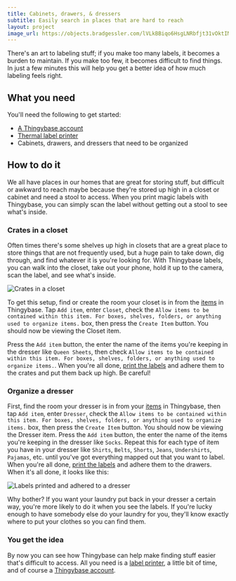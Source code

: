 ```yaml
---
title: Cabinets, drawers, & dressers
subtitle: Easily search in places that are hard to reach
layout: project
image_url: https://objects.bradgessler.com/lVLkBBiqo6HsgLNRbfjt31vOktIMTZ2Bh3q2iknSlNyIPNLNAZy1WyNS6B3OAsSZ2yzxDlvWZHJMXoQ1pYPfqb4KAa3ab9ioEUXT.jpg
---
```


There's an art to labeling stuff; if you make too many labels, it becomes a burden to maintain. If you make too few, it becomes difficult to find things. In just a few minutes this will help you get a better idea of how much labeling feels right.

## What you need

You'll need the following to get started:

* [A Thingybase account](/launch)
* [Thermal label printer](/help/printers)
* Cabinets, drawers, and dressers that need to be organized

## How to do it

We all have places in our homes that are great for storing stuff, but difficult or awkward to reach maybe because they're stored up high in a closet or cabinet and need a stool to access. When you print magic labels with Thingybase, you can simply scan the label without getting out a stool to see what's inside.

### Crates in a closet

Often times there's some shelves up high in closets that are a great place to store things that are not frequently used, but a huge pain to take down, dig through, and find whatever it is you're looking for. With Thingybase labels, you can walk into the closet, take out your phone, hold it up to the camera, scan the label, and see what's inside.

![Crates in a closet](https://objects.bradgessler.com/lVLkBBiqo6HsgLNRbfjt31vOktIMTZ2Bh3q2iknSlNyIPNLNAZy1WyNS6B3OAsSZ2yzxDlvWZHJMXoQ1pYPfqb4KAa3ab9ioEUXT.jpg)

To get this setup, find or create the room your closet is in from the [items](/launch/items) in Thingybase. Tap `Add item`, enter `Closet`, check the `Allow items to be contained within this item. For boxes, shelves, folders, or anything used to organize items.` box, then press the `Create Item` button. You should now be viewing the Closet item.

Press the `Add item` button, the enter the name of the items you're keeping in the dresser like `Queen Sheets`, then check `Allow items to be contained within this item. For boxes, shelves, folders, or anything used to organize items.`. When you're all done, [print the labels](/help/printers) and adhere them to the crates and put them back up high. Be careful!

### Organize a dresser

First, find the room your dresser is in from your [items](/launch/items) in Thingybase, then tap `Add item`, enter `Dresser`, check the `Allow items to be contained within this item. For boxes, shelves, folders, or anything used to organize items.` box, then press the `Create Item` button. You should now be viewing the Dresser item. Press the `Add item` button, the enter the name of the items you're keeping in the dresser like `Socks`. Repeat this for each type of item you have in your dresser like `Shirts`, `Belts`, `Shorts`, `Jeans`, `Undershirts`, `Pajamas`, etc. until you've got everything mapped out that you want to label. When you're all done, [print the labels](/help/printers) and adhere them to the drawers. When it's all done, it looks like this:

![Labels printed and adhered to a dresser](https://objects.bradgessler.com/w6yaduWFH89JHVOgsZY6dB3dOHJuizoi0WciYiaANTWfEtRPK4IuOZx7QhyZxN7TuAi53KJ6FTS5oHwpzBoRaTNwNM7cFSlIxWKj.jpg)

Why bother? If you want your laundry put back in your dresser a certain way, you're more likely to do it when you see the labels. If you're lucky enough to have somebody else do your laundry for you, they'll know exactly where to put your clothes so you can find them.

### You get the idea

By now you can see how Thingybase can help make finding stuff easier that's difficult to access. All you need is a [label printer](/help/printers), a little bit of time, and of course a [Thingybase account](/launch).
